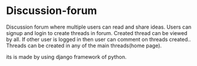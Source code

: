 # Discussion-forum


Discussion forum where multiple users can read and share ideas.
Users can signup and login to create threads in forum. Created thread can be viewed by all. If other user is logged in then user can comment on threads created..
Threads can be created in any of the main threads(home page).


its is made by using django framework of python.
